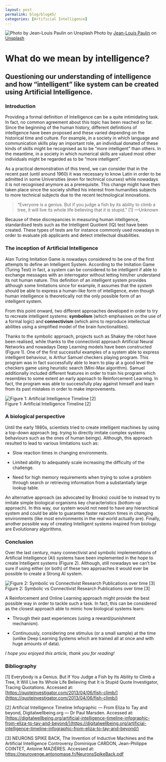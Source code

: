 ```yaml
---
layout: post
permalink: blog/blog45/
categories: [Artificial Intelligence]
---
```


![Photo by [Jean-Louis Paulin](https://unsplash.com/@jlxp?utm_source=medium&utm_medium=referral) on [Unsplash](https://unsplash.com?utm_source=medium&utm_medium=referral)](https://cdn-images-1.medium.com/max/7500/0*JJ_pG31OapiVdlBC) Photo by [Jean-Louis Paulin](https://unsplash.com/@jlxp?utm_source=medium&utm_medium=referral) on [Unsplash](https://unsplash.com?utm_source=medium&utm_medium=referral)

<!--end_excerpt-->

# What do we mean by intelligence?

## Questioning our understanding of intelligence and how “intelligent” like system can be created using Artificial Intelligence.

### Introduction

Providing a formal definition of Intelligence can be a quite intimidating task. In fact, no common agreement about this topic has been reached so far. Since the beginning of the human history, different definitions of intelligence have been proposed and these varied depending on the historical time and culture. For example, in a society in which language and communication skills play an important role, an individual donated of these kinds of skills might be recognised as to be “more intelligent” than others. In the meantime, in a society in which numerical skills are valued most other individuals might be regarded as to be “more intelligent”.

As a practical demonstration of this trend, we can consider that in the recent past (until around 1960) it was necessary to know Latin in order to be admitted in some Universities (even for technical courses) while nowadays it is not recognised anymore as a prerequisite. This change might have then taken place since the society shifted his interest from humanities subjects to more technical subjects due to the recent technological innovations.
>  “Everyone is a genius. But if you judge a fish by its ability to climb a tree, it will live its whole life believing that it is stupid.” [1]
>  —Unknown

Because of these discrepancies in measuring human intelligence, standardised tests such as the Intelligent Quotient (IQ) test have been created. These types of tests are for instance commonly used nowadays in order to evaluate job applicants and detect intellectual disabilities.

### The inception of Artificial Intelligence

Alan Turing Imitation Game is nowadays considered to be one of the first attempts to define an Intelligent System. According to the Imitation Game (Turing Test) in fact, a system can be considered to be intelligent if able to exchange messages with an interrogator without letting him/her understand its not human nature. This definition of an intelligent system provides although some limitations since for example, it assumes that the system should be able to express a human-like form of intelligence, even though human intelligence is theoretically not the only possible form of an intelligent system.

From this point onward, two different approaches developed in order to try to recreate intelligent systems: **symbolism** (which emphasises on the use of a formal logic) and **connectivism** (which aims to reproduce intellectual abilities using a simplified model of the brain functionalities).

Thanks to the symbolic approach, projects such as Shakey the robot have been realised, while thanks to the connectivist approach Artificial Neural Networks and nowadays Deep Learning models have been constructed (Figure 1). One of the first successful examples of a system able to express intelligent behaviour, is Arthur Samuel checkers playing program. This program was in fact successfully able to learn to play at a good level the checkers game using heuristic search (Mini-Max algorithm). Samuel additionally included different features in order to train his program which resembles to some extent an early approach to Reinforcement Learning. In fact, the program was able to successfully play against himself and learn from its past mistakes in order to make improvements.

![Figure 1: Artificial Intelligence Timeline [2]](https://cdn-images-1.medium.com/max/2400/1*W3f8P3qN5u1RwWbDF3N0RQ.jpeg)
<br> Figure 1: Artificial Intelligence Timeline [2]

### A biological perspective

Until the early 1980s, scientists tried to create intelligent machines by using a top-down approach (eg. trying to directly imitate complex systems behaviours such as the ones of human beings). Although, this approach resulted to lead to various limitations such as:

* Slow reaction times in changing environments.

* Limited ability to adequately scale increasing the difficulty of the challenge.

* Need for high memory requirements when trying to solve a problem through search or retrieving information from a substantially large lookup table.

An alternative approach (as advocated by Brooks) could be to instead try to imitate simple biological organisms key characteristics (bottom-up approach). In this way, our system would not need to have any hierarchical system and could be able to guarantee faster reaction times in changing environments (like most environments in the real world actually are). Finally, another possible way of creating Intelligent systems inspired from biology are Evolutionary algorithms.

### Conclusion

Over the last century, many connectivist and symbolic implementations of Artificial Intelligence (AI) systems have been implemented in the hope to create Intelligent systems (Figure 2). Although, still nowadays we can’t be sure if using either (or both) of these two approaches it would ever be possible to create a Strong AI system.

![Figure 2: Symbolic vs Connectivist Research Publications over time [3]](https://cdn-images-1.medium.com/max/4000/1*bEShGnjOOHSX-HYM4ccbkQ.jpeg)
<br> Figure 2: Symbolic vs Connectivist Research Publications over time [3]

A Reinforcement and Online Learning approach might provide the best possible way in order to tackle such a task. In fact, this can be considered as the closest approach able to mimic how biological systems learn:

* Through their past experiences (using a reward/punishment mechanism).

* Continuously, considering one stimulus (or a small sample) at the time (unlike Deep Learning Systems which are trained all at once and with huge amounts of data).

*I hope you enjoyed this article, thank you for reading!*

### Bibliography

[1] Everybody is a Genius. But If You Judge a Fish by Its Ability to Climb a Tree, It Will Live Its Whole Life Believing that It is Stupid Quote Investigator, Tracing Quotations. Accessed at: [https://quoteinvestigator.com/2013/04/06/fish-climb/](https://quoteinvestigator.com/2013/04/06/fish-climb/)

[2] Artificial Intelligence Timeline Infographic — From Eliza to Tay and beyond, Digitalwellbeing.org — Dr Paul Marsden. Accessed at: [https://digitalwellbeing.org/artificial-intelligence-timeline-infographic-from-eliza-to-tay-and-beyond/](https://digitalwellbeing.org/artificial-intelligence-timeline-infographic-from-eliza-to-tay-and-beyond/)

[3] NEURONS SPIKE BACK, The Invention of Inductive Machines and the Artificial Intelligence Controversy Dominique CARDON, Jean-Philippe COINTET, Antoine MAZIÈRES. Accessed at: https://neurovenge.antonomase.fr/NeuronsSpikeBack.pdf
